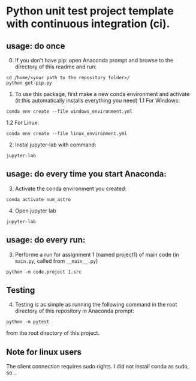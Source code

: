 # Python unit test project template with continuous integration (ci).

## usage: do once

0. If you don't have pip: open Anaconda prompt and browse to the directory of this readme and run:
```
cd /home/<your path to the repository folder>/
python get-pip.py
```

1. To use this package, first make a new conda environment and activate (it this automatically installs everything you need)
1.1 For Windows:
```
conda env create --file windows_environment.yml
```
1.2 For Linux:
```
conda env create --file linux_environment.yml
```
2. Instal jupyter-lab with command:
```
jupyter-lab
```

## usage: do every time you start Anaconda:

3. Activate the conda environment you created:
```
conda activate num_astro
```
4. Open jupyter lab
```
jupyter-lab
```

## usage: do every run:

3. Performe a run for assignment 1 (named project1) of main code (in `main.py`, called from `__main__.py`)
```
python -m code.project 1.src
```

## Testing

4. Testing is as simple as running the following command in the root directory of this repository in Anaconda prompt:
```
python -m pytest
```
from the root directory of this project.


## Note for linux users
The client connection requires sudo rights. I did not install conda as sudo, so ..


<!-- Un-wrapped URL's below (Mostly for Badges) -->
[black_badge]: https://img.shields.io/badge/code%20style-black-000000.svg
[python_badge]: https://img.shields.io/badge/python-3.8-blue.svg
[apache_badge]: https://img.shields.io/badge/license-Apache%202.0-brightgreen.svg
